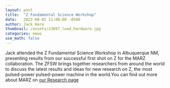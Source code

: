 ```yaml
---
layout: post
title:  "Z Fundamental Science Workshop"
date:   2022-08-02 11:00:00 -0500
author: Jack Hare
thumbnail: /assets/z3697_load_hardware.jpg
categories: news
use_math: false
---
```

Jack attended the Z Fundamental Science Workshop in Albuquerque NM, presenting results from our successful first shot on Z for the MARZ collaboration. The ZFSW brings together researchers from around the world to discuss the latest results and ideas for new research on Z, the most pulsed-power pulsed-power machine in the world.You can find out more about MARZ on  [our Research page](/research/MARZ)